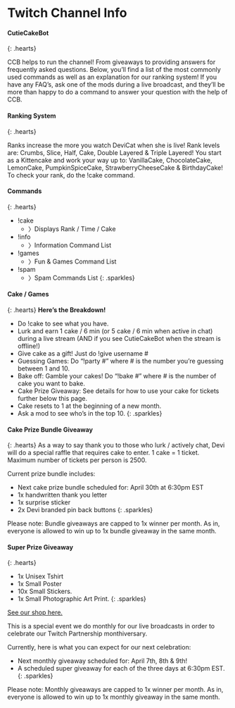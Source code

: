 # Twitch Channel Info

#### CutieCakeBot
{: .hearts}

CCB helps to run the channel! From giveaways to providing answers for
frequently asked questions. Below, you’ll find a list of the most commonly
used commands as well as an explanation for our ranking system! If you have
any FAQ’s, ask one of the mods during a live broadcast, and they’ll be more
than happy to do a command to answer your question with the help of CCB.

#### Ranking System
{: .hearts}

Ranks increase the more you watch DeviCat when she is live! Rank levels are:
Crumbs, Slice, Half, Cake, Double Layered & Triple Layered! You start as a
Kittencake and work your way up to: VanillaCake, ChocolateCake, LemonCake,
PumpkinSpiceCake, StrawberryCheeseCake & BirthdayCake! To check your rank,
do the !cake command.

#### Commands
{: .hearts}
* !cake
  - 〉Displays Rank / Time / Cake
* !info
  - 〉Information Command List
* !games
  - 〉Fun & Games Command List
* !spam
  - 〉Spam Commands List
{: .sparkles}

#### Cake / Games
{: .hearts}
**Here’s the Breakdown!**

* Do !cake to see what you have.
* Lurk and earn 1 cake / 6 min (or 5 cake / 6 min when active in chat) during
  a live stream (AND if you see CutieCakeBot when the stream is offline!)
* Give cake as a gift! Just do !give username #
* Guessing Games: Do “!party #” where # is the number you’re guessing
  between 1 and 10.
* Bake off: Gamble your cakes! Do “!bake #” where # is the number of cake
  you want to bake.
* Cake Prize Giveaway: See details for how to use your cake for tickets
  further below this page.
* Cake resets to 1 at the beginning of a new month.
* Ask a mod to see who’s in the top 10.
{: .sparkles}

#### Cake Prize Bundle Giveaway
{: .hearts}
As a way to say thank you to those who lurk / actively chat, Devi will do a
special raffle that requires cake to enter. 1 cake = 1 ticket. Maximum number
of tickets per person is 2500.

Current prize bundle includes:

* Next cake prize bundle scheduled for: April 30th at 6:30pm EST
* 1x handwritten thank you letter
* 1x surprise sticker
* 2x Devi branded pin back buttons
{: .sparkles}

Please note: Bundle giveaways are capped to 1x winner per month. As in, everyone
is allowed to win up to 1x bundle giveaway in the same month.


#### Super Prize Giveaway
{: .hearts}

* 1x Unisex Tshirt
* 1x Small Poster
* 10x Small Stickers.
* 1x Small Photographic Art Print.
{: .sparkles}

[See our shop here.](https://www.redbubble.com/people/devicatoutlet/shop/)

This is a special event we do monthly for our live broadcasts in order to
celebrate our Twitch Partnership monthiversary. 

Currently, here is what you can expect for our next celebration:

* Next monthly giveaway scheduled for: April 7th, 8th & 9th!
* A scheduled super giveaway for each of the three days at 6:30pm EST.
{: .sparkles}

Please note: Monthly giveaways are capped to 1x winner per month. As in, everyone
is allowed to win up to 1x monthly giveaway in the same month.
